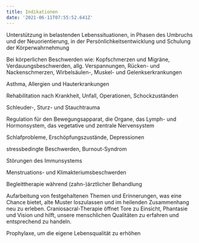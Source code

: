 ```yaml
---
title: Indikationen
date: '2021-06-11T07:55:52.641Z'
---
```

Unterstützung in belastenden Lebenssituationen, in Phasen des Umbruchs und der Neuorientierung, in der Persönlichkeitsentwicklung und Schulung der Körperwahrnehmung

 Bei körperlichen Beschwerden wie: Kopfschmerzen und Migräne, Verdauungsbeschwerden, allg. Verspannungen, Rücken- und Nackenschmerzen, Wirbelsäulen-, Muskel- und Gelenkserkrankungen

 Asthma, Allergien und Hauterkrankungen 

Rehabilitation nach Krankheit, Unfall, Operationen, Schockzuständen 

Schleuder-, Sturz- und Stauchtrauma 

Regulation für den Bewegungsapparat, die Organe, das Lymph- und Hormonsystem, das vegetative und zentrale Nervensystem

 Schlafprobleme, Erschöpfungszustände, Depressionen 

stressbedingte Beschwerden, Burnout-Syndrom 

Störungen des Immunsystems 

Menstruations- und Klimakteriumsbeschwerden 

Begleittherapie während (zahn-)ärztlicher Behandlung 

Aufarbeitung von festgehaltenen Themen und Erinnerungen, was eine Chance bietet, alte Muster loszulassen und im heilenden Zusammenhang neu zu erleben. Craniosacral-Therapie öffnet Tore zu Einsicht, Phantasie und Vision und hilft, unsere menschlichen Qualitäten zu erfahren und entsprechend zu handeln. 

Prophylaxe, um die eigene Lebensqualität zu erhöhen